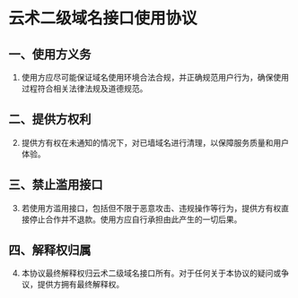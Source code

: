 # 云术二级域名接口使用协议

## 一、使用方义务

1. 使用方应尽可能保证域名使用环境合法合规，并正确规范用户行为，确保使用过程符合相关法律法规及道德规范。

## 二、提供方权利

2. 提供方有权在未通知的情况下，对已墙域名进行清理，以保障服务质量和用户体验。

## 三、禁止滥用接口

3. 若使用方滥用接口，包括但不限于恶意攻击、违规操作等行为，提供方有权直接停止合作并不退款。使用方应自行承担由此产生的一切后果。

## 四、解释权归属

4. 本协议最终解释权归云术二级域名接口所有。对于任何关于本协议的疑问或争议，提供方拥有最终解释权。
